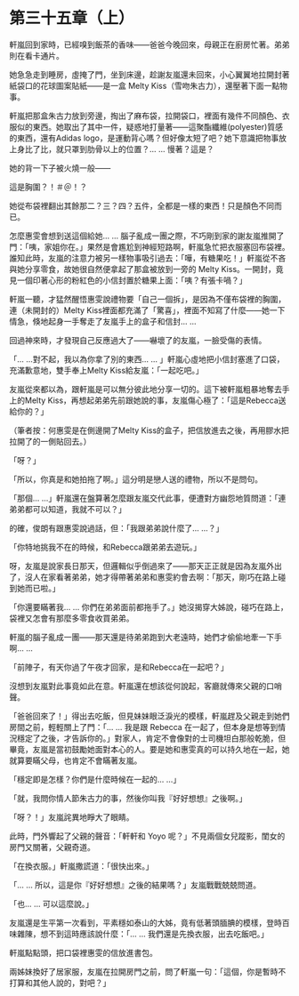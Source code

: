 # 第三十五章（上）

軒嵐回到家時，已經嗅到飯茶的香味——爸爸今晚回來，母親正在廚房忙著。弟弟則在看卡通片。

她急急走到睡房，虛掩了門，坐到床邊，趁謝友嵐還未回來，小心翼翼地拉開封著紙袋口的花球圖案貼紙——是一盒 Melty Kiss（雪吻朱古力），還壓著下面一點物事。

軒嵐把那盒朱古力放到旁邊，掏出了麻布袋，拉開袋口，裡面有幾件不同顏色、衣服似的東西。她取出了其中一件，疑惑地打量著——這聚酯纖維\(polyester\)質感的東西，還有Adidas logo，是運動背心嗎？但好像太短了吧？她下意識把物事放上身比了比，就只罩到肋骨以上的位置？... ... 慢著？這是？

她的背一下子被火燒一般——

這是胸圍？！＃＠！？

她從布袋裡翻出其餘那二？三？四？五件，全都是一樣的東西！只是顏色不同而已。

怎麼惠雯會想到送這個給她... ... 腦子亂成一團之際，不巧剛到家的謝友嵐推開了門：「咦，家姐你在。」果然是會尷尬到神經短路啊，軒嵐急忙把衣服塞回布袋裡。誰知此時，友嵐的注意力被另一樣物事吸引過去：「嘩，有糖果吃！」軒嵐從不吝與她分享零食，故她很自然便拿起了那盒被放到一旁的 Melty Kiss。一開封，竟見一個印著心形的粉紅色的小信封置於糖果上面：「咦？有張卡喎？」

軒嵐一聽，才猛然醒悟惠雯說禮物要「自己一個拆」，是因為不僅布袋裡的胸圍，連（未開封的）Melty Kiss裡面都充滿了「驚喜」，裡面不知寫了什麼——她一下情急，倏地起身一手奪走了友嵐手上的盒子和信封... ...

回過神來時，才發現自己反應過大了——嚇壞了的友嵐，一臉受傷的表情。

「... ...對不起，我以為你拿了別的東西... ... 」軒嵐心虛地把小信封塞進了口袋，充滿歉意地，雙手奉上Melty Kiss給友嵐：「一起吃吧。」

友嵐從來都以為，跟軒嵐是可以無分彼此地分享一切的。這下被軒嵐粗暴地奪去手上的Melty Kiss，再想起弟弟先前跟她說的事，友嵐傷心極了：「這是Rebecca送給你的？」

（筆者按：何惠雯是在側邊開了Melty Kiss的盒子，把信放進去之後，再用膠水把拉開了的一側貼回去。）

「呀？」

「所以，你真是和她拍拖了啊。」這分明是戀人送的禮物，所以不是問句。

「那個... ...」軒嵐還在盤算著怎麼跟友嵐交代此事，便遭對方幽怨地質問道：「連弟弟都可以知道，我就不可以？」

的確，俊朗有跟惠雯說過話，但：「我跟弟弟說什麼了... ...？」

「你特地挑我不在的時候，和Rebecca跟弟弟去遊玩。」

呀，友嵐是說家長日那天，但邏輯似乎倒過來了——那天正正就是因為友嵐外出了，沒人在家看著弟弟，她才得帶著弟弟和惠雯約會去啊：「那天，剛巧在路上碰到她而已啦。」

「你還要瞞著我... ... 你們在弟弟面前都拖手了。」她沒揭穿大姊說，碰巧在路上，袋裡又怎會有那麼多零食收買弟弟。

軒嵐的腦子亂成一團——那天還是待弟弟跑到大老遠時，她們才偷偷地牽一下手啊... ...

「前陣子，有天你過了午夜才回家，是和Rebecca在一起吧？」

沒想到友嵐對此事竟如此在意。軒嵐還在想該從何說起，客廳就傳來父親的口哨聲。

「爸爸回來了！」得出去吃飯，但見妹妹眼泛淚光的模樣，軒嵐趕及父親走到她們房間之前，輕輕關上了門：「... ... 我是跟 Rebecca 在一起了，但本身是想等到情況穩定了之後，才告訴你的。」對家人，肯定不會像對的士司機坦白那般乾脆，但畢竟，友嵐是當初鼓勵她面對本心的人。要是她和惠雯真的可以持久地在一起，她就算要瞞父母，也肯定不會瞞著友嵐。

「穩定即是怎樣？你們是什麼時候在一起的... ...」

「就，我問你情人節朱古力的事，然後你叫我『好好想想』之後啊。」

「呀？！」友嵐詫異地睜大了眼睛。

此時，門外響起了父親的聲音：「軒軒和 Yoyo 呢？」不見兩個女兒蹤影，閨女的房門又關著，父親奇道。

「在換衣服。」軒嵐撒謊道：「很快出來。」

「... ... 所以，這是你『好好想想』之後的結果嗎？」友嵐戰戰兢兢問道。

「也... ... 可以這麼說。」

友嵐還是生平第一次看到，平素穩如泰山的大姊，竟有低著頭腼腆的模樣，登時百味雜陳，想不到這時應該說什麼：「... ... 我們還是先換衣服，出去吃飯吧。」

軒嵐點點頭，把口袋裡惠雯的信放進書包。

兩姊妹換好了居家服，友嵐在拉開房門之前，問了軒嵐一句：「這個，你是暫時不打算和其他人說的，對吧？」

